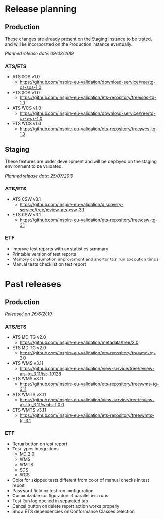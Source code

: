 # Release planning

## Production
These changes are already present on the Staging instance to be tested, and will be incorporated on the Production instance eventually.

*Planned release date: 09/08/2019*

### ATS/ETS

* ATS SOS v1.0
    * https://github.com/inspire-eu-validation/download-service/tree/tg-ds-sos-1.0
* ETS SOS v1.0
    * https://github.com/inspire-eu-validation/ets-repository/tree/sos-tg-1.0
* ATS WCS v1.0
    * https://github.com/inspire-eu-validation/download-service/tree/tg-ds-wcs-1.0
* ETS WCS v1.0
    * https://github.com/inspire-eu-validation/ets-repository/tree/wcs-tg-1.0


## Staging
These features are under development and will be deployed on the staging environment to be validated.

*Planned release date: 25/07/2019*

### ATS/ETS
* ATS CSW v3.1
    * https://github.com/inspire-eu-validation/discovery-service/tree/review-ats-csw-3.1
* ETS CSW v3.1
    * https://github.com/inspire-eu-validation/ets-repository/tree/csw-tg-3.1

### ETF
* Improve test reports with an statistics summary
* Printable version of test reports
* Memory consumption improvement and shorter test run execution times
* Manual tests checklist on test report


# Past releases

## Production

*Released on 26/6/2019*

### ATS/ETS
* ATS MD TG v2.0
    * https://github.com/inspire-eu-validation/metadata/tree/2.0 
* ETS MD TG v2.0
    * https://github.com/inspire-eu-validation/ets-repository/tree/md-tg-2.0
* ATS WMS v3.11
    * https://github.com/inspire-eu-validation/view-service/tree/review-ats-tg_3.11/iso-19128
* ETS WMS v3.11
    * https://github.com/inspire-eu-validation/ets-repository/tree/wms-tg-3.11
* ATS WMTS v3.11
    * https://github.com/inspire-eu-validation/view-service/tree/review-ats-tg_3.11/wmts-1.0.0
* ETS WMTS v3.11
    * https://github.com/inspire-eu-validation/ets-repository/tree/wmts-tg-3.1

### ETF
* Rerun button on test report
* Test types integrations
    * MD 2.0
    * WMS
    * WMTS
    * SOS
    * WCS
* Color for skipped tests different from color of manual checks in test report
* Password field on test run configuration
* Customizable configuration of parallel test runs
* Test Run log opened in separated tab
* Cancel button on delete report action works properly
* Show ETS dependencies on Conformance Classes selection
